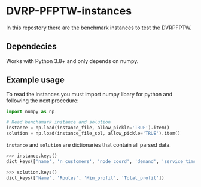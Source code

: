 # DVRP-PFPTW-instances
In this repostory there are the benchmark instances to test the DVRPFPTW.

## Dependecies
Works with Python 3.8+ and only depends on numpy.
## Example usage


To read the instances you must import numpy libary for python and following the next procedure:
```python
import numpy as np

# Read benchamark instance and solution
instance = np.load(instance_file, allow_pickle='TRUE').item()
solution = np.load(instance_file_sol, allow_pickle='TRUE').item()
```

`instance` and `solution` are dictionaries that contain all parsed data. 
``` python
>>> instance.keys()
dict_keys(['name', 'n_customers', 'node_coord', 'demand', 'service_time', 'edge_weight', 'revenue', 'vehicles', 'capacity', 'autonomy', 'time_window'])

>>> solution.keys()
dict_keys(['Name', 'Routes', 'Min_profit', 'Total_profit'])
```

